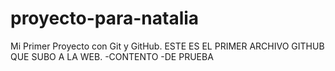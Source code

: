 # proyecto-para-natalia
Mi Primer Proyecto con Git y GitHub.
ESTE ES EL PRIMER ARCHIVO GITHUB QUE SUBO A LA WEB. -CONTENTO -DE PRUEBA
